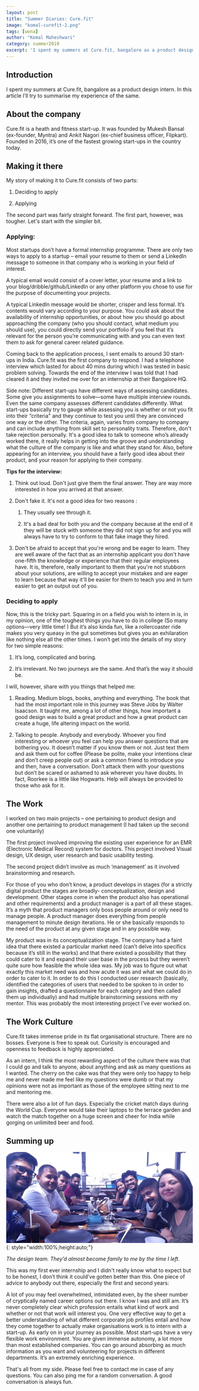 ```yaml
---
layout: post
title: "Summer Diaries: Cure.fit"
image: "komal-curefit-2.png"
tags: [wona]
author: "Komal Maheshwari"
category: summer2019
excerpt: 'I spent my summers at Cure.fit, bangalore as a product design intern. In this article I’ll try to summarise my experience of the same.'
---
```


## Introduction

I spent my summers at Cure.fit, bangalore as a product design intern. In this article I’ll try to summarise my experience of the same.

## About the company

Cure.fit is a heath and fitness start-up. It was founded by Mukesh Bansal (ex-founder, Myntra) and Ankit Nagori (ex-chief business officer, Flipkart). Founded in 2016, it’s one of the fastest growing start-ups in the country today.

## Making it there

My story of making it to Cure.fit consists of two parts:

1. Deciding to apply

1. Applying

The second part was fairly straight forward. The first part, however, was tougher. Let's start with the simpler bit.

### Applying:

Most startups don’t have a formal internship programme. There are only two ways to apply to a startup – email your resume to them or send a LinkedIn message to someone in that company who is working in your field of interest.

A typical email would consist of a cover letter, your resume and a link to your blog/dribble/github/LinkedIn or any other platform you chose to use for the purpose of documenting your projects.

A typical LinkedIn message would be shorter, crisper and less formal. It’s contents would vary according to your purpose. You could ask about the availability of internship opportunities, or about how you should go about approaching the company (who you should contact, what medium you should use), you could directly send your portfolio if you feel that it’s relevant for the person you’re communicating with and you can even text them to ask for general career related guidance.

Coming back to the application process, I sent emails to around 30 start-ups in India. Cure.fit was the first company to respond.
I had a telephone interview which lasted for about 40 mins during which I was tested in basic problem solving. Towards the end of the interview I was told that I had cleared it and they  invited me over for an internship at their Bangalore HQ.

Side note: Different start-ups have different ways of assessing candidates. Some give you assignments to solve—some have multiple interview rounds. Even the same company assesses different candidates differently. What start-ups basically try to gauge while assessing you is whether or not you fit into their “criteria"  and they continue to test you until they are convinced one way or the other. The criteria, again, varies from company to company and can include anything from skill set to personality traits. Therefore, don't take rejection personally. It's a good idea to talk to someone who’s already worked there, it really helps in getting into the groove and understanding what the culture of the company is like and what they stand for. Also, before appearing for an interview, you should have a fairly good idea about their product, and your reason for applying to their company.

**Tips for the interview:**

1. Think out loud. Don't just give them the final answer. They are way more interested in how you arrived at that answer.

1. Don't fake it. It's not a good idea for two reasons :

    1. They usually see through it.

    1. It's a bad deal for both you and the  company because at the end of it they will be stuck with someone they did not sign up for and you will always have to try to conform to that fake image they hired.

1. Don't be afraid to accept that you're wrong and be eager to learn. They are well aware of the fact that as an internship applicant you don't have one-fifth the knowledge or experience that their regular employees have. It is, therefore, really important to them that you're not stubborn about your solutions, are willing to accept your mistakes and are eager to learn because that way it'll be easier for them to teach you and in turn easier to get an output out of you.

### Deciding to apply

Now, this is the tricky part. Squaring in on a field you wish to intern in is, in my opinion, one of the toughest things you have to do in college (So many options—very little time! )  But it’s also kinda fun, like a rollercoaster ride makes you very queasy in the gut sometimes but gives you an exhilaration like nothing else all the other times.
I won’t get into the details of my story for two simple reasons:

1. It’s long, complicated and boring.

1. It’s irrelevant. No two journeys are the same. And that’s the way it should be.

I will, however, share with you things that helped me:

1. Reading. Medium blogs, books, anything and everything. The book that had the most important role in this journey was Steve Jobs by Walter Isaacson. It taught me, among a lot of other things, how important a good design was to build a great product and how a great product can create a huge, life altering impact on the world.

1. Talking to people. Anybody and everybody. Whoever you find interesting or whoever you feel can help you answer questions that are bothering you. It doesn’t matter if you know them or not. Just text them and ask them out for coffee (Please be polite, make your intentions clear and don’t creep people out) or ask a common friend to introduce you and then, have a conversation. Don’t attack them with your questions but don’t be scared or ashamed to ask wherever you have doubts. In fact, Roorkee is a little like Hogwarts. Help will always be provided to those who ask for it.

## The Work

I worked on two main projects – one pertaining to product design and another one pertaining to product management (I had taken up the second one voluntarily)

The first project involved improving the existing user experience for an EMR (Electronic Medical Record) system for doctors. This project involved Visual design, UX design, user research and basic usability testing.

The second project didn’t involve as much ‘management’ as it involved brainstorming and research.

For those of you who don’t know, a product develops in stages (for a strictly digital product the stages are broadly- conceptualization, design and development. Other stages come in when the product also has operational and other requirements) and a product manager is a part of all these stages. It’s a myth that product managers only boss people around or only need to manage people. A product manager does everything from people management to minute design iterations. He or she basically responds to the need of the product at any given stage and in any possible way.

My product was in its conceptualization stage. The company had a faint idea that there existed a particular market need (can’t delve into specifics because it’s still in the works) and that there existed a possibility that they could cater to it and expand their user base in the process but they weren’t quite sure how feasible the whole idea was. My job was to figure out what exactly this market need was and how acute it was and what we could do in order to cater to it. In order to do this I conducted user research (basically, identified the categories of users that needed to be spoken to in order to gain insights, drafted a questionnaire for each category and then called them up individually) and had multiple brainstorming sessions with my mentor. This was probably the most interesting project I’ve ever worked on.

## The Work Culture

Cure.fit takes immense pride in its flat organisational structure. There are no bosses. Everyone is free to speak out. Curiosity is encouraged and openness to feedback is highly appreciated.

As an intern, I think the most rewarding aspect of the culture there was that I could go and talk to anyone, about anything and ask as many questions as I wanted. The cherry on the cake was that they were only too happy to help me and never made me feel like my questions were dumb or that my opinions were not as important as those of the employee sitting next to me and mentoring me.

There were also a lot of fun days. Especially the cricket match days during the World Cup. Everyone would take their laptops to the terrace garden and watch the match together on a huge screen and cheer for India while gorging on unlimited beer and food.

## Summing up

![pic](/images/posts/komal-curefit-1.png){: style="width:100%;height:auto;"}

*The design team. They’d almost become family to me by the time I left.*

This was my first ever internship and I didn't really know what to expect but to be honest, I don’t think it could’ve gotten better than this. One piece of advice to anybody out there, especially the first and second years:

A lot of you may feel overwhelmed, intimidated even, by the sheer number of cryptically named career options out there. I know I was and still am. It’s never completely clear which profession entails what kind of work and whether or not that work will interest you. One very effective way to get a better understanding of what different corporate job profiles entail and how they come together to actually make organisations work is to intern with a start-up. As early on in your journey as possible. Most start-ups have a very flexible work environment. You are given immense autonomy, a lot more than most established companies. You can go around absorbing as much information as you want and volunteering for projects in different departments. It’s an extremely enriching experience.

That's all from my side. Please feel free to contact me in case of any questions. You can also ping me for a random conversation. A good conversation is always fun.
